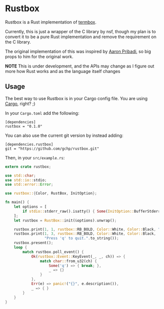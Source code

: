 # Rustbox

Rustbox is a Rust implementation of [termbox](http://github.com/nsf/termbox).

Currently, this is just a wrapper of the C library by nsf, though my plan is to convert it to be a pure Rust implementation and remove the requirement on the C library.

The original implementation of this was inspired by [Aaron Pribadi](http://github.com/apribadi/rust-termbox), so big props to him for the original work.

**NOTE** This is under development, and the APIs may change as I figure out more how Rust works and as the language itself changes

## Usage

The best way to use Rustbox is in your Cargo config file. You are using [Cargo](http://github.com/rust-lang/cargo), right? ;)

In your `Cargo.toml` add the following:

```
[dependencies]
rustbox = "0.1.0"
```

You can also use the current git version by instead adding:

```
[dependencies.rustbox]
git = "https://github.com/gchp/rustbox.git"
```

Then, in your  `src/example.rs`:

```rust
extern crate rustbox;

use std::char;
use std::io::stdio;
use std::error::Error;

use rustbox::{Color, RustBox, InitOption};

fn main() {
    let options = [
        if stdio::stderr_raw().isatty() { Some(InitOption::BufferStderr) } else { None },
    ];
    let rustbox = RustBox::init(&options).unwrap();

    rustbox.print(1, 1, rustbox::RB_BOLD, Color::White, Color::Black, "Hello, world!".to_string());
    rustbox.print(1, 3, rustbox::RB_BOLD, Color::White, Color::Black,
                  "Press 'q' to quit.".to_string());
    rustbox.present();
    loop {
        match rustbox.poll_event() {
            Ok(rustbox::Event::KeyEvent(_, _, ch)) => {
                match char::from_u32(ch) {
                    Some('q') => { break; },
                    _ => {}
                }
            },
            Err(e) => panic!("{}", e.description()),
            _ => { }
        }
    }
}
```
